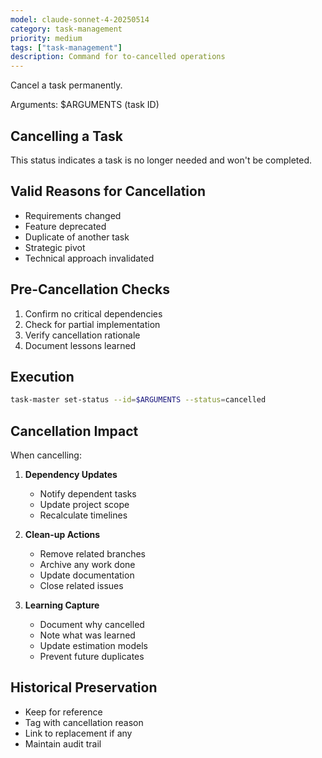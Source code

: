 ```yaml
---
model: claude-sonnet-4-20250514
category: task-management
priority: medium
tags: ["task-management"]
description: Command for to-cancelled operations
---
```


Cancel a task permanently.

Arguments: $ARGUMENTS (task ID)

## Cancelling a Task

This status indicates a task is no longer needed and won't be completed.

## Valid Reasons for Cancellation

- Requirements changed
- Feature deprecated
- Duplicate of another task
- Strategic pivot
- Technical approach invalidated

## Pre-Cancellation Checks

1. Confirm no critical dependencies
2. Check for partial implementation
3. Verify cancellation rationale
4. Document lessons learned

## Execution

```bash
task-master set-status --id=$ARGUMENTS --status=cancelled
```

## Cancellation Impact

When cancelling:
1. **Dependency Updates**
   - Notify dependent tasks
   - Update project scope
   - Recalculate timelines

2. **Clean-up Actions**
   - Remove related branches
   - Archive any work done
   - Update documentation
   - Close related issues

3. **Learning Capture**
   - Document why cancelled
   - Note what was learned
   - Update estimation models
   - Prevent future duplicates

## Historical Preservation

- Keep for reference
- Tag with cancellation reason
- Link to replacement if any
- Maintain audit trail


